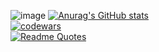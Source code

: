 ![image](https://user-images.githubusercontent.com/64978486/217741416-4e53f4b5-1046-4303-aeef-d5f5371c6eeb.png)
[![Anurag's GitHub stats](https://github-readme-stats.vercel.app/api?username=itshuel&show_icons=true&theme=dark&bg_color=2b2b2b&title_color=be264c&text_color=ffffff&icon_color=be264c&hide_border=true&border_radius=0&ring_color=be264c)](https://github.com/anuraghazra/github-readme-stats)<br>
[![codewars](https://www.codewars.com/users/itshuel/badges/large)](https://www.codewars.com/users/itshuel)   
[![Readme Quotes](https://quotes-github-readme.vercel.app/api?type=horizontal&theme=dark)](https://github.com/piyushsuthar/github-readme-quotes)
